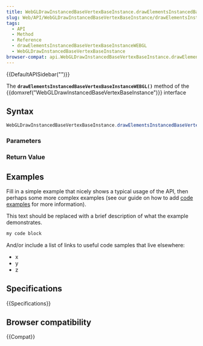 ```yaml
---
title: WebGLDrawInstancedBaseVertexBaseInstance.drawElementsInstancedBaseVertexBaseInstanceWEBGL()
slug: Web/API/WebGLDrawInstancedBaseVertexBaseInstance/drawElementsInstancedBaseVertexBaseInstanceWEBGL
tags:
  - API
  - Method
  - Reference
  - drawElementsInstancedBaseVertexBaseInstanceWEBGL
  - WebGLDrawInstancedBaseVertexBaseInstance
browser-compat: api.WebGLDrawInstancedBaseVertexBaseInstance.drawElementsInstancedBaseVertexBaseInstanceWEBGL
---
```

{{DefaultAPISidebar("")}}

The **`drawElementsInstancedBaseVertexBaseInstanceWEBGL()`** method of the {{domxref("WebGLDrawInstancedBaseVertexBaseInstance")}} interface 

## Syntax

```js
WebGLDrawInstancedBaseVertexBaseInstance.drawElementsInstancedBaseVertexBaseInstanceWEBGL()
```

### Parameters



### Return Value



## Examples

Fill in a simple example that nicely shows a typical usage of the API, then perhaps some more complex examples (see our guide on how to add [code examples](/en-US/docs/MDN/Contribute/Structures/Code_examples) for more information).

This text should be replaced with a brief description of what the example demonstrates.

```js
my code block
```

And/or include a list of links to useful code samples that live elsewhere:

*   x
*   y
*   z

## Specifications

{{Specifications}}

## Browser compatibility

{{Compat}}

